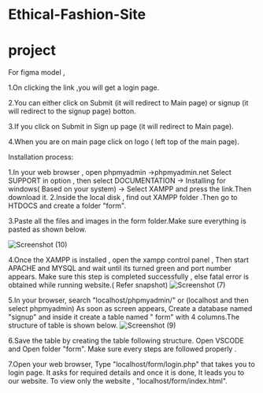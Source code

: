# Ethical-Fashion-Site
# project
For figma model ,

1.On clicking the link ,you will get a login page.

2.You can either click on Submit (it will redirect to Main page) or signup (it will redirect to the signup page) botton.

3.If you click on  Submit in Sign up page (it will redirect to Main page). 

4.When you are on main page click on logo ( left top of the main page).

Installation process:

1.In your web browser , open phpmyadmin ->phpmyadmin.net
Select SUPPORT in option , then select DOCUMENTATION -> Installing for windows( Based on your system) -> Select XAMPP and press the link.Then download it.
2.Inside the local disk , find out XAMPP folder .Then go to HTDOCS and create a folder "form".

3.Paste all the files and images in the form folder.Make sure everything is pasted as shown below.

![Screenshot (10)](https://github.com/Bhargavinm234/project/assets/115770616/0101c3b2-c606-4031-93b1-67be183f4206)

4.Once the XAMPP is installed , open the xampp control panel , Then start APACHE and MYSQL and wait until its turned green and port number appears. 
Make sure this step is completed successfully , else fatal error is obtained while running website.( Refer snapshot)
![Screenshot (7)](https://github.com/Bhargavinm234/project/assets/115770616/51bc0b89-3db8-4598-b236-3a14aa99755c)

5.In your  browser, search "localhost/phpmyadmin/" or (localhost and then select phpmyadmin)
As soon as screen appears, Create a database named "signup" and inside it create a table named " form" with 4 columns.The structure of table is shown below.
![Screenshot (9)](https://github.com/Bhargavinm234/project/assets/115770616/f9c5c13c-ad46-4852-8f0e-96db58501282)

6.Save the table by creating the table following structure.
Open VSCODE and Open folder "form".
Make sure every steps are followed properly .

7.Open your web browser,  Type "localhost/form/login.php" that takes you to login page.
It asks for required details and once it is done, It leads you to our website. 
To view only the website , "localhost/form/index.html".


